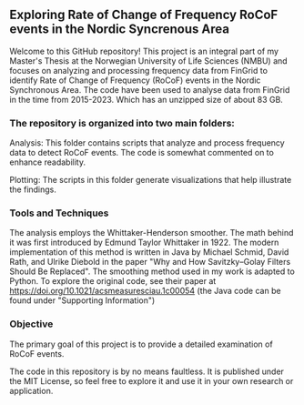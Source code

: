 ## Exploring Rate of Change of Frequency RoCoF events in the Nordic Syncrenous Area

Welcome to this GitHub repository! 
This project is an integral part of my Master's Thesis at the Norwegian University of Life Sciences (NMBU) and focuses on analyzing and processing frequency data from FinGrid to identify Rate of Change of Frequency (RoCoF) events in the Nordic Synchronous Area. The code have been used to analyse data from FinGrid in the time from 2015-2023. Which has an unzipped size of about 83 GB.

### The repository is organized into two main folders:

Analysis: This folder contains scripts that analyze and process frequency data to detect RoCoF events. The code is somewhat commented on to enhance readability.

Plotting: The scripts in this folder generate visualizations that help illustrate the findings.

### Tools and Techniques

The analysis employs the Whittaker-Henderson smoother. The math behind it was first introduced by Edmund Taylor Whittaker in 1922. The modern implementation of this method is written in Java by Michael Schmid, David Rath, and Ulrike Diebold in the paper "Why and How Savitzky–Golay Filters Should Be Replaced". The smoothing method used in my work is adapted to Python. To explore the original code, see their paper at https://doi.org/10.1021/acsmeasuresciau.1c00054 (the Java code can be found under "Supporting Information")

### Objective

The primary goal of this project is to provide a detailed examination of RoCoF events.

The code in this repository is by no means faultless. It is published under the MIT License, so feel free to explore it and use it in your own research or application.
